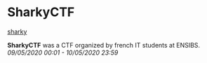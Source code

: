 # SharkyCTF

[sharky](sharky.png)

**SharkyCTF** was a CTF organized by french IT students at ENSIBS. *09/05/2020 00:01 - 10/05/2020 23:59*
